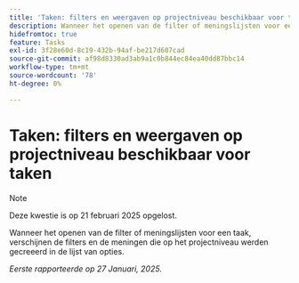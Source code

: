 ```yaml
---
title: 'Taken: filters en weergaven op projectniveau beschikbaar voor taken'
description: Wanneer het openen van de filter of meningslijsten voor een taak, verschijnen de filters en de meningen die op het projectniveau werden gecreeerd in de lijst van opties.
hidefromtoc: true
feature: Tasks
exl-id: 3f28e60d-8c19-432b-94af-be217d607cad
source-git-commit: af98d8330ad3ab9a1c0b844ec84ea40dd87bbc14
workflow-type: tm+mt
source-wordcount: '78'
ht-degree: 0%

---
```


# Taken: filters en weergaven op projectniveau beschikbaar voor taken

>[!NOTE]
>
>Deze kwestie is op 21 februari 2025 opgelost.

Wanneer het openen van de filter of meningslijsten voor een taak, verschijnen de filters en de meningen die op het projectniveau werden gecreeerd in de lijst van opties.

_Eerste rapporteerde op 27 Januari, 2025._
